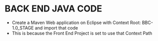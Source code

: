 # BACK END JAVA CODE

- Create a Maven Web application on Eclipse with Context Root: BBC-1.0_STAGE and import that code
- This is because the Front End Project is set to use that Context Path
